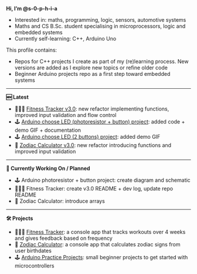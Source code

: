 **Hi, I’m @s-0-p-h-i-a**
- Interested in: maths, programming, logic, sensors, automotive systems
- Maths and CS B.Sc. student specialising in microprocessors, logic and embedded systems
- Currently self-learning: C++, Arduino Uno

This profile contains:
- Repos for C++ projects I create as part of my (re)learning process. New versions are added as I explore new topics or refine older code
- Beginner Arduino projects repo as a first step toward embedded systems

---

**🆕 Latest**
- 🏋🏻‍♀️ [Fitness Tracker v3.0](https://github.com/s-0-p-h-i-a/Fitness_Tracker): new refactor implementing functions, improved input validation and flow control
- 🕹️ [Arduino choose LED (photoresistor + button) project](https://github.com/s-0-p-h-i-a/Arduino_Practice): added code + demo GIF + documentation
- 🕹️ [Arduino choose LED (2 buttons) project](https://github.com/s-0-p-h-i-a/Arduino_Practice): added demo GIF
- 🌙 [Zodiac Calculator v3.0](https://github.com/s-0-p-h-i-a/Zodiac_Calculator): new refactor introducing functions and improved input validation

---

**🚧 Currently Working On / Planned**
- 🕹️ Arduino photoresistor + button project: create diagram and schematic
- 🏋🏻‍♀️ Fitness Tracker: create v3.0 README + dev log, update repo README
- 🌙 Zodiac Calculator: introduce arrays

---

**🛠️ Projects**
- 🏋🏻‍♀️ [Fitness Tracker](https://github.com/s-0-p-h-i-a/Fitness_Tracker): a console app that tracks workouts over 4 weeks and gives feedback based on frequency 
- 🌙 [Zodiac Calculator](https://github.com/s-0-p-h-i-a/Zodiac_Calculator): a console app that calculates zodiac signs from user birthdates
- 🕹️ [Arduino Practice Projects](https://github.com/s-0-p-h-i-a/Arduino_Practice): small beginner projects to get started with microcontrollers

<!--- See my pinned repositories for ongoing projects!


💞️ I’m looking to collaborate on
- 📫 How to reach me ...
- 😄 Pronouns: ...
- ⚡ Fun fact: ... ... --->

<!---
s-0-p-h-i-a/s-0-p-h-i-a is a ✨ special ✨ repository because its `README.md` (this file) appears on your GitHub profile.
You can click the Preview link to take a look at your changes.
--->
